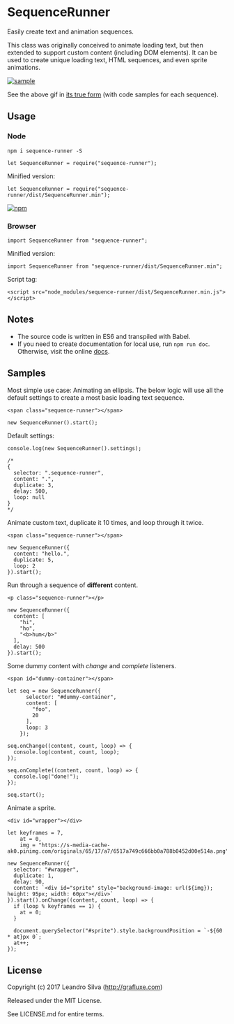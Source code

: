 # SequenceRunner

Easily create text and animation sequences.

This class was originally conceived to animate loading text, but then extended to support custom content (including DOM elements). It can be used to create unique loading text, HTML sequences, and even sprite animations.

[![sample](https://rawgit.com/Grafluxe/sequence-runner/master/sample.gif)](https://rawgit.com/Grafluxe/sequence-runner/master/sample/index.html)

See the above gif in [its true form](https://rawgit.com/Grafluxe/sequence-runner/master/sample/index.html) (with code samples for each sequence).

## Usage

### Node

`npm i sequence-runner -S`

```
let SequenceRunner = require("sequence-runner");
```

Minified version:

```
let SequenceRunner = require("sequence-runner/dist/SequenceRunner.min");
```

[![npm](https://nodei.co/npm/sequence-runner.png)](https://www.npmjs.com/package/sequence-runner)

### Browser

```
import SequenceRunner from "sequence-runner";
```

Minified version:

```
import SequenceRunner from "sequence-runner/dist/SequenceRunner.min";
```

Script tag:

```
<script src="node_modules/sequence-runner/dist/SequenceRunner.min.js"></script>
```

## Notes

- The source code is written in ES6 and transpiled with Babel.
- If you need to create documentation for local use, run `npm run doc`. Otherwise, visit the online [docs](http://grafluxe.com/o/doc/sequence-runner/SequenceRunner.html).

## Samples

Most simple use case: Animating an ellipsis. The below logic will use all the default settings to create a most basic loading text sequence.

`<span class="sequence-runner"></span>`

```
new SequenceRunner().start();
```

Default settings:

```
console.log(new SequenceRunner().settings);

/*
{
  selector: ".sequence-runner",
  content: ".",
  duplicate: 3,
  delay: 500,
  loop: null
}
*/
```

Animate custom text, duplicate it 10 times, and loop through it twice.

`<span class="sequence-runner"></span>`

```
new SequenceRunner({
  content: "hello.",
  duplicate: 5,
  loop: 2
}).start();
```

Run through a sequence of **different** content.

`<p class="sequence-runner"></p>`

```
new SequenceRunner({
  content: [
    "hi",
    "ho",
    "<b>hum</b>"
  ],
  delay: 500
}).start();
```

Some dummy content with *change* and *complete* listeners.

`<span id="dummy-container"></span>`

```
let seq = new SequenceRunner({
      selector: "#dummy-container",
      content: [
        "foo",
        20
      ],
      loop: 3
    });

seq.onChange((content, count, loop) => {
  console.log(content, count, loop);
});

seq.onComplete((content, count, loop) => {
  console.log("done!");
});

seq.start();
```

Animate a sprite.

`<div id="wrapper"></div>`

```
let keyframes = 7,
    at = 0,
    img = "https://s-media-cache-ak0.pinimg.com/originals/65/17/a7/6517a749c666bb0a788b0452d00e514a.png";

new SequenceRunner({
  selector: "#wrapper",
  duplicate: 1,
  delay: 90,
  content: `<div id="sprite" style="background-image: url(${img}); height: 95px; width: 60px"></div>`
}).start().onChange((content, count, loop) => {
  if (loop % keyframes == 1) {
    at = 0;
  }

  document.querySelector("#sprite").style.backgroundPosition = `-${60 * at}px 0`;
  at++;
});
```

## License

Copyright (c) 2017 Leandro Silva (http://grafluxe.com)

Released under the MIT License.

See LICENSE.md for entire terms.
